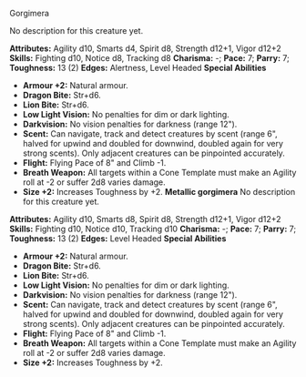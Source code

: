 Gorgimera

No description for this creature yet.

**Attributes:** Agility d10, Smarts d4, Spirit d8, Strength d12+1, Vigor
d12+2
**Skills:** Fighting d10, Notice d8, Tracking d8
**Charisma:** -; **Pace:** 7; **Parry:** 7; **Toughness:** 13 (2)
**Edges:** Alertness, Level Headed
**Special Abilities**
- **Armour +2:** Natural armour.
- **Dragon Bite:** Str+d6.
- **Lion Bite:** Str+d6.
- **Low Light Vision:** No penalties for dim or dark lighting.
- **Darkvision:** No vision penalties for darkness (range 12").
- **Scent:** Can navigate, track and detect creatures by scent (range
6", halved for upwind and doubled for downwind, doubled again for very
strong scents). Only adjacent creatures can be pinpointed accurately.
- **Flight:** Flying Pace of 8" and Climb -1.
- **Breath Weapon:** All targets within a Cone Template must make an
Agility roll at -2 or suffer 2d8 varies damage.
- **Size +2:** Increases Toughness by +2.
**Metallic gorgimera**
No description for this creature yet.

**Attributes:** Agility d10, Smarts d8, Spirit d8, Strength d12+1, Vigor
d12+2
**Skills:** Fighting d10, Notice d10, Tracking d10
**Charisma:** -; **Pace:** 7; **Parry:** 7; **Toughness:** 13 (2)
**Edges:** Level Headed
**Special Abilities**
- **Armour +2:** Natural armour.
- **Dragon Bite:** Str+d6.
- **Lion Bite:** Str+d6.
- **Low Light Vision:** No penalties for dim or dark lighting.
- **Darkvision:** No vision penalties for darkness (range 12").
- **Scent:** Can navigate, track and detect creatures by scent (range
6", halved for upwind and doubled for downwind, doubled again for very
strong scents). Only adjacent creatures can be pinpointed accurately.
- **Flight:** Flying Pace of 8" and Climb -1.
- **Breath Weapon:** All targets within a Cone Template must make an
Agility roll at -2 or suffer 2d8 varies damage.
- **Size +2:** Increases Toughness by +2.


